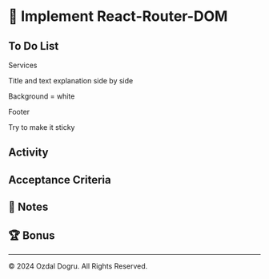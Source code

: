 # 📖 Implement React-Router-DOM

## To Do List

Services

Title and text explanation side by side

Background = white

Footer

Try to make it sticky

## Activity

## Acceptance Criteria

## 📝 Notes

## 🏆 Bonus

---

© 2024 Ozdal Dogru. All Rights Reserved.
